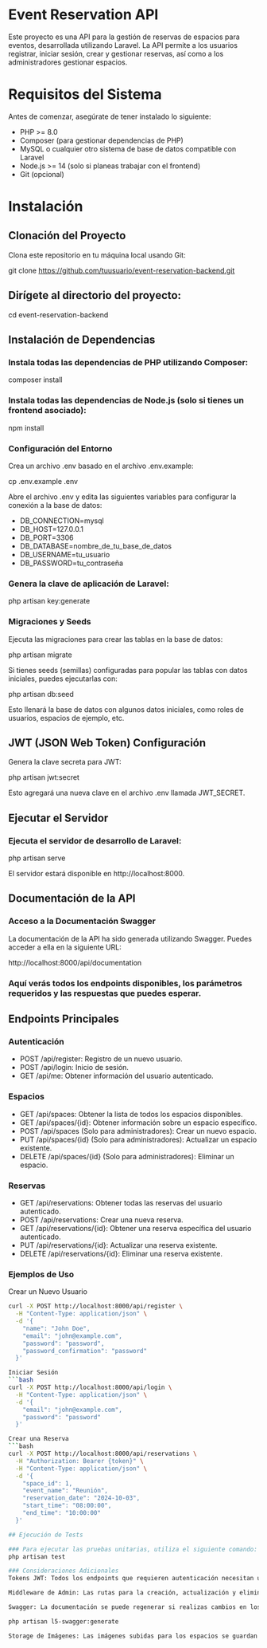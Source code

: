 # Event Reservation API
Este proyecto es una API para la gestión de reservas de espacios para eventos, desarrollada utilizando Laravel. La API permite a los usuarios registrar, iniciar sesión, crear y gestionar reservas, así como a los administradores gestionar espacios.

# Requisitos del Sistema
Antes de comenzar, asegúrate de tener instalado lo siguiente:

- PHP >= 8.0
- Composer (para gestionar dependencias de PHP)
- MySQL o cualquier otro sistema de base de datos compatible con Laravel
- Node.js >= 14 (solo si planeas trabajar con el frontend)
- Git (opcional)

# Instalación

## Clonación del Proyecto

Clona este repositorio en tu máquina local usando Git:

git clone https://github.com/tuusuario/event-reservation-backend.git

## Dirígete al directorio del proyecto:

cd event-reservation-backend

## Instalación de Dependencias

### Instala todas las dependencias de PHP utilizando Composer:

composer install

### Instala todas las dependencias de Node.js (solo si tienes un frontend asociado):

npm install

### Configuración del Entorno

Crea un archivo .env basado en el archivo .env.example:

cp .env.example .env

Abre el archivo .env y edita las siguientes variables para configurar la conexión a la base de datos:

- DB_CONNECTION=mysql
- DB_HOST=127.0.0.1
- DB_PORT=3306
- DB_DATABASE=nombre_de_tu_base_de_datos
- DB_USERNAME=tu_usuario
- DB_PASSWORD=tu_contraseña

### Genera la clave de aplicación de Laravel:

php artisan key:generate

### Migraciones y Seeds

Ejecuta las migraciones para crear las tablas en la base de datos:

php artisan migrate

Si tienes seeds (semillas) configuradas para popular las tablas con datos iniciales, puedes ejecutarlas con:

php artisan db:seed

Esto llenará la base de datos con algunos datos iniciales, como roles de usuarios, espacios de ejemplo, etc.

## JWT (JSON Web Token) Configuración

Genera la clave secreta para JWT:

php artisan jwt:secret

Esto agregará una nueva clave en el archivo .env llamada JWT_SECRET.

## Ejecutar el Servidor

### Ejecuta el servidor de desarrollo de Laravel:

php artisan serve

El servidor estará disponible en http://localhost:8000.

## Documentación de la API

### Acceso a la Documentación Swagger

La documentación de la API ha sido generada utilizando Swagger. Puedes acceder a ella en la siguiente URL:

http://localhost:8000/api/documentation

### Aquí verás todos los endpoints disponibles, los parámetros requeridos y las respuestas que puedes esperar.

## Endpoints Principales

### Autenticación
- POST /api/register: Registro de un nuevo usuario.
- POST /api/login: Inicio de sesión.
- GET /api/me: Obtener información del usuario autenticado.
### Espacios
- GET /api/spaces: Obtener la lista de todos los espacios disponibles.
- GET /api/spaces/{id}: Obtener información sobre un espacio específico.
- POST /api/spaces (Solo para administradores): Crear un nuevo espacio.
- PUT /api/spaces/{id} (Solo para administradores): Actualizar un espacio existente.
- DELETE /api/spaces/{id} (Solo para administradores): Eliminar un espacio.
### Reservas
- GET /api/reservations: Obtener todas las reservas del usuario autenticado.
- POST /api/reservations: Crear una nueva reserva.
- GET /api/reservations/{id}: Obtener una reserva específica del usuario autenticado.
- PUT /api/reservations/{id}: Actualizar una reserva existente.
- DELETE /api/reservations/{id}: Eliminar una reserva existente.

### Ejemplos de Uso

Crear un Nuevo Usuario
```bash
curl -X POST http://localhost:8000/api/register \
  -H "Content-Type: application/json" \
  -d '{
    "name": "John Doe",
    "email": "john@example.com",
    "password": "password",
    "password_confirmation": "password"
  }'

Iniciar Sesión
```bash
curl -X POST http://localhost:8000/api/login \
  -H "Content-Type: application/json" \
  -d '{
    "email": "john@example.com",
    "password": "password"
  }'

Crear una Reserva
```bash
curl -X POST http://localhost:8000/api/reservations \
  -H "Authorization: Bearer {token}" \
  -H "Content-Type: application/json" \
  -d '{
    "space_id": 1,
    "event_name": "Reunión",
    "reservation_date": "2024-10-03",
    "start_time": "08:00:00",
    "end_time": "10:00:00"
  }'

## Ejecución de Tests

### Para ejecutar las pruebas unitarias, utiliza el siguiente comando:
php artisan test

### Consideraciones Adicionales
Tokens JWT: Todos los endpoints que requieren autenticación necesitan un token JWT. Este token se obtiene al hacer login y debe ser enviado en el encabezado Authorization de cada solicitud, precedido de la palabra "Bearer".

Middleware de Admin: Las rutas para la creación, actualización y eliminación de espacios están protegidas por un middleware que garantiza que solo los usuarios con el rol de admin puedan acceder.

Swagger: La documentación se puede regenerar si realizas cambios en los controladores usando:

php artisan l5-swagger:generate

Storage de Imágenes: Las imágenes subidas para los espacios se guardan en la carpeta storage/app/public/spaces. Asegúrate de correr php artisan storage:link para crear un enlace simbólico hacia el directorio público.







